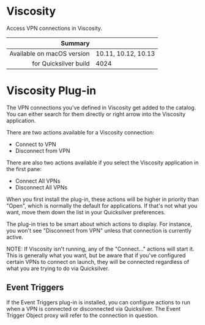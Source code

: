 # Viscosity

Access VPN connections in Viscosity.

 Summary                    | &nbsp; 
---------------------------:|:--------------------
 Available on macOS version | 10.11, 10.12, 10.13
      for Quicksilver build | 4024


# Viscosity Plug-in

The VPN connections you've defined in Viscosity get added to the catalog. You
can either search for them directly or right arrow into the Viscosity
application.

There are two actions available for a Viscosity connection:

  * Connect to VPN
  * Disconnect from VPN

There are also two actions available if you select the Viscosity application
in the first pane:

  * Connect All VPNs
  * Disconnect All VPNs

When you first install the plug-in, these actions will be higher in priority
than "Open", which is normally the default for applications. If that's not
what you want, move them down the list in your Quicksilver preferences.

The plug-in tries to be smart about which actions to display. For instance,
you won't see "Disconnect from VPN" unless that connection is currently
active.

NOTE: If Viscosity isn't running, any of the "Connect…" actions will start it.
This is generally what you want, but be aware that if you've configured
certain VPNs to connect on launch, they will be connected regardless of what
you are trying to do via Quicksilver.

## Event Triggers

If the Event Triggers plug-in is installed, you can configure actions to run
when a VPN is connected or disconnected via Quicksilver. The Event Trigger
Object proxy will refer to the connection in question.